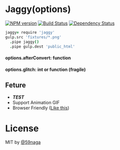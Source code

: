 # Jaggy(options)
[![NPM version][npm-image]][npm]
[![Build Status][travis-image]][travis]
[![Dependency Status][depstat-image]][depstat]

```coffee
jaggy= require 'jaggy'
gulp.src 'fixtures/*.png'
  .pipe jaggy()
  .pipe gulp.dest 'public_html'
```

#### options.afterConvert: function
#### options.glitch: int or function (fragile)

## Feture
* ***TEST***
* Support Animation GIF
* Browser Friendly ([Like this](https://github.com/59naga/vectorizer/))
<!-- * Support `install -g` (move another project) -->

# License
MIT by [@59naga](https://twitter.com/horse_n_deer)

[npm-image]: https://badge.fury.io/js/jaggy.svg
[npm]: https://npmjs.org/package/jaggy
[travis-image]: https://travis-ci.org/59naga/jaggy.svg?branch=master
[travis]: https://travis-ci.org/59naga/jaggy
[depstat-image]: https://gemnasium.com/59naga/jaggy.svg
[depstat]: https://gemnasium.com/59naga/jaggy